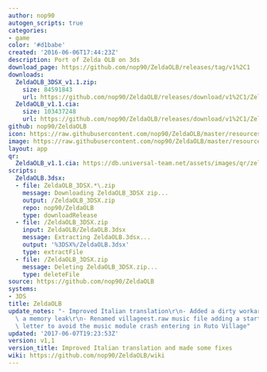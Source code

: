 ```yaml
---
author: nop90
autogen_scripts: true
categories:
- game
color: '#d1babe'
created: '2016-06-06T17:44:23Z'
description: Port of Zelda OLB on 3ds
download_page: https://github.com/nop90/ZeldaOLB/releases/tag/v1%2C1
downloads:
  ZeldaOLB_3DSX_v1.1.zip:
    size: 84591843
    url: https://github.com/nop90/ZeldaOLB/releases/download/v1%2C1/ZeldaOLB_3DSX_v1.1.zip
  ZeldaOLB_v1.1.cia:
    size: 103437248
    url: https://github.com/nop90/ZeldaOLB/releases/download/v1%2C1/ZeldaOLB_v1.1.cia
github: nop90/ZeldaOLB
icon: https://raw.githubusercontent.com/nop90/ZeldaOLB/master/resources/icon.png
image: https://raw.githubusercontent.com/nop90/ZeldaOLB/master/resources/banner.png
layout: app
qr:
  ZeldaOLB_v1.1.cia: https://db.universal-team.net/assets/images/qr/zeldaolb_v1.1.cia.png
scripts:
  ZeldaOLB.3dsx:
  - file: ZeldaOLB_3DSX.*\.zip
    message: Downloading ZeldaOLB_3DSX zip...
    output: /ZeldaOLB_3DSX.zip
    repo: nop90/ZeldaOLB
    type: downloadRelease
  - file: /ZeldaOLB_3DSX.zip
    input: ZeldaOLB/ZeldaOLB.3dsx
    message: Extracting ZeldaOLB.3dsx...
    output: '%3DSX%/ZeldaOLB.3dsx'
    type: extractFile
  - file: /ZeldaOLB_3DSX.zip
    message: Deleting ZeldaOLB_3DSX.zip...
    type: deleteFile
source: https://github.com/nop90/ZeldaOLB
systems:
- 3DS
title: ZeldaOLB
update_notes: "- Improved Italian translation\r\n- Added a dirty workaround to avoid\
  \ a memory leak\r\n- Renamed villageest.raw music file adding a startig capital\
  \ letter to avoid the music module crash entering in Ruto Village"
updated: '2017-06-07T19:23:53Z'
version: v1,1
version_title: Improved Italian translation and made some fixes
wiki: https://github.com/nop90/ZeldaOLB/wiki
---
```

